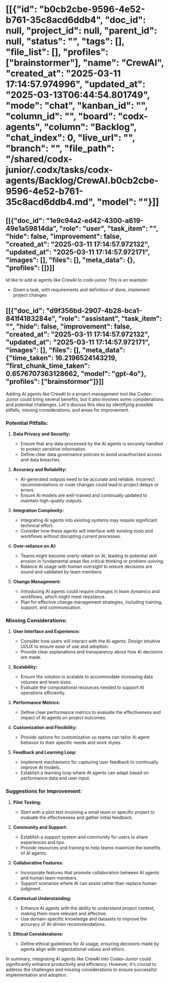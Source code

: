 # [[{"id": "b0cb2cbe-9596-4e52-b761-35c8acd6ddb4", "doc_id": null, "project_id": null, "parent_id": null, "status": "", "tags": [], "file_list": [], "profiles": ["brainstormer"], "name": "CrewAI", "created_at": "2025-03-11 17:14:57.974996", "updated_at": "2025-03-13T06:44:54.801749", "mode": "chat", "kanban_id": "", "column_id": "", "board": "codx-agents", "column": "Backlog", "chat_index": 0, "live_url": "", "branch": "", "file_path": "/shared/codx-junior/.codx/tasks/codx-agents/Backlog/CrewAI.b0cb2cbe-9596-4e52-b761-35c8acd6ddb4.md", "model": ""}]]
## [[{"doc_id": "1e9c94a2-ed42-4300-a619-49e1a59814da", "role": "user", "task_item": "", "hide": false, "improvement": false, "created_at": "2025-03-11 17:14:57.972132", "updated_at": "2025-03-11 17:14:57.972171", "images": [], "files": [], "meta_data": {}, "profiles": []}]]
Id like to add ai agents like CrewAI to codx-junior
This is an example:
* Given a task, with requirements and definition of done, implement project changes 


## [[{"doc_id": "d9f356bd-2907-4b28-bca1-841f4183284e", "role": "assistant", "task_item": "", "hide": false, "improvement": false, "created_at": "2025-03-11 17:14:57.972132", "updated_at": "2025-03-11 17:14:57.972171", "images": [], "files": [], "meta_data": {"time_taken": 16.2196524143219, "first_chunk_time_taken": 0.6576707363128662, "model": "gpt-4o"}, "profiles": ["brainstormer"]}]]
Adding AI agents like CrewAI to a project management tool like Codex-Junior could bring several benefits, but it also involves some considerations and potential challenges. Let's discuss this idea by identifying possible pitfalls, missing considerations, and areas for improvement.

### Potential Pitfalls:

1. **Data Privacy and Security:**
   - Ensure that any data processed by the AI agents is securely handled to protect sensitive information.
   - Define clear data governance policies to avoid unauthorized access and data breaches.

2. **Accuracy and Reliability:**
   - AI-generated outputs need to be accurate and reliable. Incorrect recommendations or code changes could lead to project delays or errors.
   - Ensure AI models are well-trained and continually updated to maintain high-quality outputs.

3. **Integration Complexity:**
   - Integrating AI agents into existing systems may require significant technical effort.
   - Consider how these agents will interface with existing tools and workflows without disrupting current processes.

4. **Over-reliance on AI:**
   - Teams might become overly reliant on AI, leading to potential skill erosion in fundamental areas like critical thinking or problem-solving.
   - Balance AI usage with human oversight to ensure decisions are sound and validated by team members.

5. **Change Management:**
   - Introducing AI agents could require changes in team dynamics and workflows, which might meet resistance.
   - Plan for effective change management strategies, including training, support, and communication.

### Missing Considerations:

1. **User Interface and Experience:**
   - Consider how users will interact with the AI agents. Design intuitive UI/UX to ensure ease of use and adoption.
   - Provide clear explanations and transparency about how AI decisions are made.

2. **Scalability:**
   - Ensure the solution is scalable to accommodate increasing data volumes and team sizes.
   - Evaluate the computational resources needed to support AI operations efficiently.

3. **Performance Metrics:**
   - Define clear performance metrics to evaluate the effectiveness and impact of AI agents on project outcomes.

4. **Customization and Flexibility:**
   - Provide options for customization so teams can tailor AI agent behavior to their specific needs and work styles.

5. **Feedback and Learning Loop:**
   - Implement mechanisms for capturing user feedback to continually improve AI models.
   - Establish a learning loop where AI agents can adapt based on performance data and user input.

### Suggestions for Improvement:

1. **Pilot Testing:**
   - Start with a pilot test involving a small team or specific project to evaluate the effectiveness and gather initial feedback.

2. **Community and Support:**
   - Establish a support system and community for users to share experiences and tips.
   - Provide resources and training to help teams maximize the benefits of AI agents.

3. **Collaborative Features:**
   - Incorporate features that promote collaboration between AI agents and human team members.
   - Support scenarios where AI can assist rather than replace human judgment.

4. **Contextual Understanding:**
   - Enhance AI agents with the ability to understand project context, making them more relevant and effective.
   - Use domain-specific knowledge and datasets to improve the accuracy of AI-driven recommendations.

5. **Ethical Considerations:**
   - Define ethical guidelines for AI usage, ensuring decisions made by agents align with organizational values and ethics.

In summary, integrating AI agents like CrewAI into Codex-Junior could significantly enhance productivity and efficiency. However, it's crucial to address the challenges and missing considerations to ensure successful implementation and adoption.